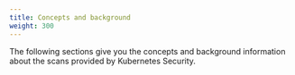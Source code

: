 ```yaml
---
title: Concepts and background
weight: 300
---
```


The following sections give you the concepts and background information about the scans provided by Kubernetes Security.
